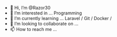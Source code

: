 - 👋 Hi, I’m @Razor30
- 👀 I’m interested in ... Programming
- 🌱 I’m currently learning ... Laravel / Git / Docker / 
- 💞️ I’m looking to collaborate on ...
- 📫 How to reach me ...

<!---
Razor30/Razor30 is a ✨ special ✨ repository because its `README.md` (this file) appears on your GitHub profile.
You can click the Preview link to take a look at your changes.
--->
